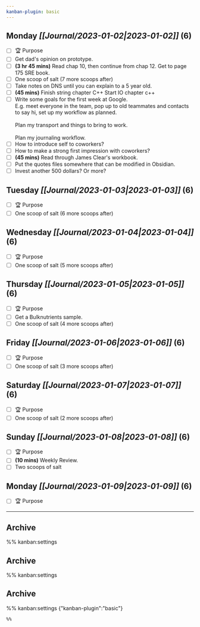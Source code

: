 ```yaml
---
kanban-plugin: basic
---
```


## **Monday** *[[Journal/2023-01-02|2023-01-02]]* (6)

- [ ] 🏆 Purpose
- [ ] Get dad's opinion on prototype.
- [ ] **(3 hr 45 mins)** Read chap 10, then continue from chap 12. Get to page 175 SRE book.
- [ ] One scoop of salt (7 more scoops after)
- [ ] Take notes on DNS until you can explain to a 5 year old.
- [ ] **(45 mins)** Finish string chapter C++ Start IO chapter c++
- [ ] Write some goals for the first week at Google.<br>E.g. meet everyone in the team, pop up to old teammates and contacts to say hi, set up my workflow as planned.<br><br>Plan my transport and things to bring to work.<br><br>Plan my journaling workflow.
- [ ] How to introduce self to coworkers?
- [ ] How to make a strong first impression with coworkers?
- [ ] **(45 mins)** Read through James Clear's workbook.
- [ ] Put the quotes files somewhere that can be modified in Obsidian.
- [ ] Invest another 500 dollars? Or more?

## **Tuesday** *[[Journal/2023-01-03|2023-01-03]]* (6)

- [ ] 🏆 Purpose
- [ ] One scoop of salt (6 more scoops after)

## **Wednesday** *[[Journal/2023-01-04|2023-01-04]]* (6)

- [ ] 🏆 Purpose
- [ ] One scoop of salt (5 more scoops after)

## **Thursday** *[[Journal/2023-01-05|2023-01-05]]* (6)

- [ ] 🏆 Purpose
- [ ] Get a Bulknutrients sample.
- [ ] One scoop of salt (4 more scoops after)

## **Friday** *[[Journal/2023-01-06|2023-01-06]]* (6)

- [ ] 🏆 Purpose
- [ ] One scoop of salt (3 more scoops after)

## **Saturday** *[[Journal/2023-01-07|2023-01-07]]* (6)

- [ ] 🏆 Purpose
- [ ] One scoop of salt (2 more scoops after)

## **Sunday** *[[Journal/2023-01-08|2023-01-08]]* (6)

- [ ] 🏆 Purpose
- [ ] **(10 mins)** Weekly Review.
- [ ] Two scoops of salt

## **Monday** *[[Journal/2023-01-09|2023-01-09]]* (6)

- [ ] 🏆 Purpose

***

## Archive



%% kanban:settings
## Archive
%% kanban:settings
## Archive
%% kanban:settings
{"kanban-plugin":"basic"}
```
%%
